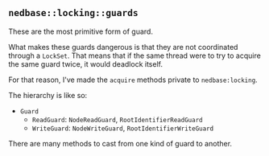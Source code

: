 ## `nedbase::locking::guards`

These are the most primitive form of guard.

What makes these guards dangerous is that they are not coordinated
through a `LockSet`. That means that if the same thread were to try to
acquire the same guard twice, it would deadlock itself.

For that reason, I've made the `acquire` methods private to
`nedbase:locking`.

The hierarchy is like so:

* `Guard`
  * `ReadGuard`: `NodeReadGuard`, `RootIdentifierReadGuard`
  * `WriteGuard`: `NodeWriteGuard`, `RootIdentifierWriteGuard`

There are many methods to cast from one kind of guard to another.
